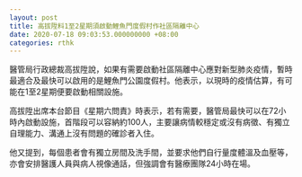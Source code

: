 ```yaml
---
layout: post
title: 高拔陞料1至2星期須啟動鯉魚門度假村作社區隔離中心
date: 2020-07-18 09:03:53.000000000 +08:00
categories: rthk
---
```


醫管局行政總裁高拔陞說，如果有需要啟動社區隔離中心應對新型肺炎疫情，暫時最適合及最快可以啟用的是鯉魚門公園度假村。他表示，以現時的疫情估算，有可能在1至2星期便要啟動相關設施。

高拔陞出席本台節目《星期六問責》時表示，若有需要，醫管局最快可以在72小時內啟動設施，首階段可以容納約100人，主要讓病情較穩定或沒有病徵、有獨立自理能力、溝通上沒有問題的確診者入住。

他又提到，每個患者會有獨立房間及洗手間，並要求他們自行量度體溫及血壓等，亦會安排醫護人員與病人視像通話，但強調會有醫療團隊24小時在場。
